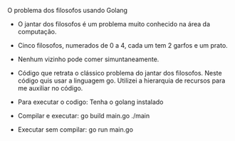 O problema dos filosofos usando Golang

- O jantar dos filosofos é um problema muito conhecido na área da computação.

- Cinco filosofos, numerados de 0 a 4, cada um tem 2 garfos e um prato.

- Nenhum vizinho pode comer simuntaneamente.

- Código que retrata o clássico problema do jantar dos filosofos. Neste código quis usar a linguagem go. Utilizei a hierarquia de recursos para me auxiliar no código.

- Para executar o codigo:
Tenha o golang instalado 

- Compilar e executar:
go build main.go
./main

- Executar sem compilar: 
go run main.go